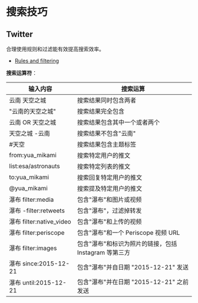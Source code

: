 # 搜索技巧

## Twitter

合理使用规则和过滤能有效提高搜索效率。

- [Rules and filtering](https://developer.twitter.com/en/docs/twitter-api/v1/rules-and-filtering/search-operators)

**搜索运算符**：

| 输入内容                 | 搜索运算                                              |
| ------------------------ | ----------------------------------------------------- |
| 云南 天空之城            | 搜索结果同时包含两者                                  |
| "云南的天空之城"         | 搜索结果完全包含                                      |
| 云南 OR 天空之城         | 搜索结果包含其中一个或者两个                          |
| 天空之城 -云南           | 搜索结果不包含"云南"                                  |
| #天空                    | 搜索结果包含主题标签                                  |
| from:yua_mikami          | 搜索特定用户的推文                                    |
| list:esa/astronauts      | 搜索特定列表的推文                                    |
| to:yua_mikami            | 搜索回复特定用户的推文                                |
| @yua_mikami              | 搜索提及特定用户的推文                                |
| 瀑布 filter:media        | 包含"瀑布"和图片或视频                                |
| 瀑布 -filter:retweets    | 包含"瀑布"，过滤掉转发                                |
| 瀑布 filter:native_video | 包含"瀑布"和上传的视频                                |
| 瀑布 filter:periscope    | 包含"瀑布"和一个 Periscope 视频 URL                   |
| 瀑布 filter:images       | 包含"瀑布"和标识为照片的链接，包括 Instagram 等第三方 |
| 瀑布 since:2015-12-21    | 包含"瀑布"并自日期 "2015-12-21" 发送                  |
| 瀑布 until:2015-12-21    | 包含"瀑布"并在日期 "2015-12-21" 之前发送              |

